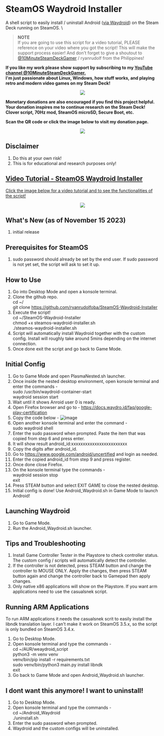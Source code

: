 # SteamOS Waydroid Installer

A shell script to easily install / uninstall Android ([via Waydroid](https://waydro.id/)) on the Steam Deck running on SteamOS. \

> **NOTE**\
> If you are going to use this script for a video tutorial, PLEASE reference on your video where you got the script! This will make the support process easier!
> And don't forget to give a shoutout to [@10MinuteSteamDeckGamer](https://www.youtube.com/@10MinuteSteamDeckGamer/) / ryanrudolf from the Philippines!
>

<b> If you like my work please show support by subscribing to my [YouTube channel @10MinuteSteamDeckGamer.](https://www.youtube.com/@10MinuteSteamDeckGamer/) </b> <br>
<b> I'm just passionate about Linux, Windows, how stuff works, and playing retro and modern video games on my Steam Deck! </b>
<p align="center">
<a href="https://www.youtube.com/@10MinuteSteamDeckGamer/"> <img src="https://github.com/ryanrudolfoba/SteamOS-Waydroid-Installer/blob/main/10minute.png"/> </a>
</p>

<b>Monetary donations are also encouraged if you find this project helpful. Your donation inspires me to continue research on the Steam Deck! Clover script, 70Hz mod, SteamOS microSD, Secure Boot, etc.</b>

<b>Scan the QR code or click the image below to visit my donation page.</b>

<p align="center">
<a href="https://www.paypal.com/donate/?business=VSMP49KYGADT4&no_recurring=0&item_name=Your+donation+inspires+me+to+continue+research+on+the+Steam+Deck%21%0AClover+script%2C+70Hz+mod%2C+SteamOS+microSD%2C+Secure+Boot%2C+etc.%0A%0A&currency_code=CAD"> <img src="https://github.com/ryanrudolfoba/SteamOS-Waydroid-Installer/blob/main/QRCode.png"/> </a>
</p>

## Disclaimer
1. Do this at your own risk!
2. This is for educational and research purposes only!

## [Video Tutorial - SteamOS Waydroid Installer](https://youtu.be/ZKROup0Jnjg?si=DYmFFOeXmlNVUv_a)
[Click the image below for a video tutorial and to see the functionalities of the script!](https://youtu.be/ZKROup0Jnjg?si=DYmFFOeXmlNVUv_a)
</b>
<p align="center">
<a href="https://youtu.be/ZKROup0Jnjg?si=DYmFFOeXmlNVUv_a"> <img src="https://github.com/ryanrudolfoba/SteamOS-Waydroid-Installer/blob/main/android.jpg"/> </a>
</p>

## What's New (as of November 15 2023)
1. initial release

## Prerequisites for SteamOS
1. sudo password should already be set by the end user. If sudo password is not yet set, the script will ask to set it up.

## How to Use
1. Go into Desktop Mode and open a konsole terminal.
2. Clone the github repo. \
   cd ~/ \
   git clone https://github.com/ryanrudolfoba/SteamOS-Waydroid-Installer
3. Execute the script! \
   cd ~/SteamOS-Waydroid-Installer \
   chmod +x steamos-waydroid-installer.sh \
   ./steamos-waydroid-installer.sh
4. Script will automatically install Waydroid together with the custom config. Install will roughly take around 5mins depending on the internet connection.
5. Once done exit the script and go back to Game Mode.

## Initial Config
1. Go to Game Mode and open PlasmaNested.sh launcher.
2. Once inside the nested desktop environment, open konsole terminal and enter the commands - \
   sudo /usr/bin/waydroid-container-start \
   waydroid session start
3. Wait until it shows Anroid user 0 is ready.
4. Open Firefox browser and go to - https://docs.waydro.id/faq/google-play-certification
5. Copy the code below -
   ![image](https://github.com/ryanrudolfoba/SteamOS-Waydroid-Installer/assets/98122529/032f52e6-8637-4770-b11f-9e06085f2fee)
6. Open another konsole terminal and enter the command - \
   sudo waydroid shell
7. Enter the sudo password when prompted. Paste the item that was copied from step 6 and press enter.
8. It will show result android_id:xxxxxxxxxxxxxxxxxxxxxxxx
9. Copy the digits after android_id.
10. Go to https://www.google.com/android/uncertified and login as needed.
11. Enter the copied android_id from step 9 and press register.
12. Once done close Firefox.
13. On the konsole terminal type the commands - \
    waydroid session stop \
    exit
14. Press STEAM button and select EXIT GAME to close the nested desktop.
15. Initial config is done! Use Android_Waydroid.sh in Game Mode to launch Android!

## Launching Waydroid
1. Go to Game Mode.
2. Run the Android_Waydroid.sh launcher.

## Tips and Troubleshooting
1. Install Game Controller Tester in the Playstore to check controller status. The custom config / scripts will automatically detect the controller.
2. If the controller is not detected, press STEAM button and change the controller to MOUSE ONLY. Apply the changes, then press STEAM button again and change the controller back to Gamepad then apply changes.
3. Only native x86 applications will show on the Playstore. If you want arm applications need to use the casualsnek script.

## Running ARM Applications
To run ARM applications it needs the casualsnek scrit to easily install the libndk translation layer. I can't make it work on SteamOS 3.5.x, so the script is only bundled on SteamOS 3.4.x.

1. Go to Desktop Mode.
2. Open konsole terminal and type the commands - \
   cd ~/AUR/weaydroid_script \
   python3 -m venv venv \
   venv/bin/pip install -r requirements.txt \
   sudo venv/bin/python3 main.py install libndk \
   exit
4. Go back to Game Mode and open Android_Waydroid.sh launcher.

## I dont want this anymore! I want to uninstall!
1. Go to Desktop Mode.
2. Open konsole terminal and type the commands - \
   cd ~/Android_Waydroid \
   ./uninstall.sh
3. Enter the sudo password when prompted.
4. Waydroid and the custom configs will be uninstalled.
